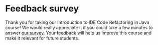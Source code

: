 # Feedback survey

Thank you for taking our Introduction to IDE Code Refactoring in Java course!
We would really appreciate it if you could take a few minutes to
answer [our survey](https://surveys.jetbrains.com/s3/course-feedback-ide-code-refactoring-java).
Your feedback will help us improve this course and make it relevant for future students.
